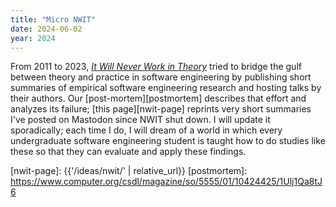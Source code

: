 ```yaml
---
title: "Micro NWIT"
date: 2024-06-02
year: 2024
---
```


From 2011 to 2023,
[*It Will Never Work in Theory*][nwit] tried to bridge the gulf between theory and practice in software engineering
by publishing short summaries of empirical software engineering research and hosting talks by their authors.
Our [post-mortem][postmortem] describes that effort and analyzes its failure;
[this page][nwit-page] reprints very short summaries I've posted on Mastodon since NWIT shut down.
I will update it sporadically;
each time I do,
I will dream of a world in which every undergraduate software engineering student
is taught how to do studies like these
so that they can evaluate and apply these findings.

[nwit]: https://neverworkintheory.org/
[nwit-page]: {{'/ideas/nwit/' | relative_url}}
[postmortem]: https://www.computer.org/csdl/magazine/so/5555/01/10424425/1Ulj1Qa8tJ6

